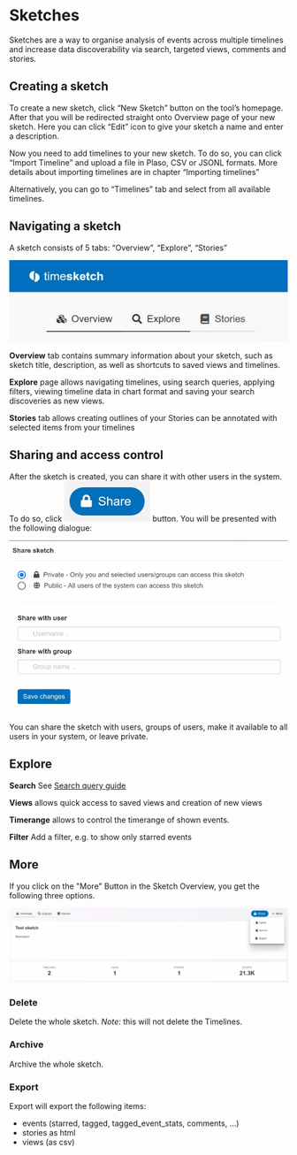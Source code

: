 # Sketches

Sketches are a way to organise analysis of events across multiple timelines and increase data discoverability via search, targeted views, comments and stories. 

## Creating a sketch
To create a new sketch, click “New Sketch” button on the tool’s homepage. After that you will be redirected straight onto Overview page of your new sketch. Here you can click “Edit” icon to give your sketch a name and enter a description.

Now you need to add timelines to your new sketch. To do so, you can click “Import Timeline” and upload a file in Plaso, CSV or JSONL formats. More details about importing timelines are in chapter “Importing timelines”

Alternatively, you can go to “Timelines” tab and select from all available timelines.

## Navigating a sketch
A sketch consists of 5 tabs: “Overview”, “Explore”, “Stories”

![navigation bar](/assets/images/Navigation.png)

**Overview** tab contains summary information about your sketch, such as sketch title, description, as well as shortcuts to saved views and timelines.

**Explore** page allows navigating timelines, using search queries, applying filters, viewing timeline data in chart format and saving your search discoveries as new views.

**Stories** tab allows creating outlines of your Stories can be annotated with selected items from your timelines

## Sharing and access control
After the sketch is created, you can share it with other users in the system. To do so, click ![Share](/assets/images/sharebutton.png) button. You will be presented with the following dialogue:

![Share dialogue](/assets/images/Sharingdialog.png) 

You can share the sketch with users, groups of users, make it available to all users in your system, or leave private.

## Explore

**Search** See [Search query guide](search-query-guide.md)

**Views** allows quick access to saved views and creation of new views

**Timerange** allows to control the timerange of shown events.

**Filter** Add a filter, e.g. to show only starred events

## More

If you click on the "More" Button in the Sketch Overview, you get the following three options.

![Sketch Overview more dialogue](/assets/images/SketchMore.png) 

### Delete

Delete the whole sketch. *Note:* this will not delete the Timelines.

### Archive

Archive the whole sketch.

### Export

Export will export the following items:

- events (starred, tagged, tagged_event_stats, comments, ...)
- stories as html
- views (as csv)
